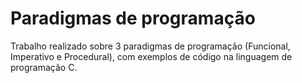 # Paradigmas de programação
Trabalho realizado sobre 3 paradigmas de programação (Funcional, Imperativo e Procedural), com exemplos de código na linguagem de programação C.
